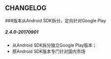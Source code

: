 ## CHANGELOG
###版本从Android SDK拆分，定向针对Google Play
##### 2.4.0-20170901
* 从Android SDK拆分独立Google Play版本；
* 原Android SDK版本专门针对国内市场


